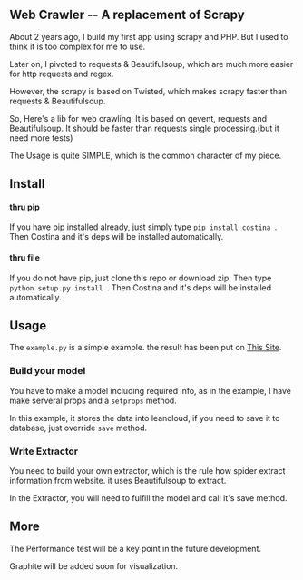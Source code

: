 ## Web Crawler -- A replacement of Scrapy

About 2 years ago, I build my first app using scrapy and PHP. But I used to think it is too complex for me to use.

Later on, I pivoted to requests & Beautifulsoup, which are much more easier for http requests and regex.

However, the scrapy is based on Twisted, which makes scrapy faster than requests & Beautifulsoup.

So, Here's a lib for web crawling. It is based on gevent, requests and Beautifulsoup. It should be faster than requests single processing.(but it need more tests)

The Usage is quite SIMPLE, which is the common character of my piece.

## Install

#### thru pip

If you have pip installed already, just simply type ```pip install costina ```. Then Costina and it's deps will be installed automatically.

#### thru file

If you do not have pip, just clone this repo or download zip. Then type ```python setup.py install ```. Then Costina and it's deps will be installed automatically.

## Usage 

The ```example.py``` is a simple example. the result has been put on [This Site](http://blog.askfermi.me/newsfeed.html).

### Build your model

You have to make a model including required info, as in the example, I have make serveral props and a ```setprops``` method.

In this example, it stores the data into leancloud, if you need to save it to database, just override ```save``` method.

### Write Extractor

You need to build your own extractor, which is the rule how spider extract information from website. it uses Beautifulsoup to extract.

In the Extractor, you will need to fulfill the model and call it's save method.

## More 

The Performance test will be a key point in the future development.

Graphite will be added soon for visualization.